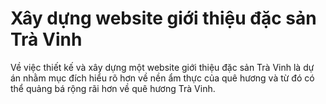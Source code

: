 # Xây dựng website giới thiệu đặc sản Trà Vinh

Về việc thiết kế và xây dựng một website giới thiệu đặc sản Trà Vinh là dự án nhằm mục đích hiểu rõ hơn về nền ẩm thực của quê hương và từ đó có thể quảng bá rộng rãi hơn về quê hương Trà Vinh.